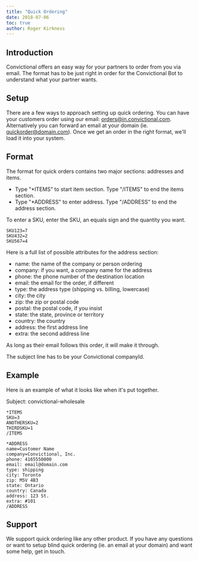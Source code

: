 ```yaml
---
title: "Quick Ordering"
date: 2018-07-06
toc: true
author: Roger Kirkness
---
```

## Introduction

Convictional offers an easy way for your partners to order from you via email. The format has to be just right in order for the Convictional Bot to understand what your partner wants.

## Setup

There are a few ways to approach setting up quick ordering. You can have your customers order using our email: orders@in.convictional.com. Alternatively you can forward an email at your domain (ie. quickorder@domain.com). Once we get an order in the right format, we'll load it into your system.

## Format

The format for quick orders contains two major sections: addresses and items.

* Type "*ITEMS" to start item section. Type "/ITEMS" to end the items section.
* Type "*ADDRESS" to enter address. Type "/ADDRESS" to end the address section.

To enter a SKU, enter the SKU, an equals sign and the quantity you want.

```
SKU123=7
SKU432=2
SKU567=4
```

Here is a full list of possible attributes for the address section:

* name: the name of the company or person ordering
* company: if you want, a company name for the address
* phone: the phone number of the destination location
* email: the email for the order, if different
* type: the address type (shipping vs. billing, lowercase)
* city: the city
* zip: the zip or postal code
* postal: the postal code, if you insist
* state: the state, province or territory
* country: the country
* address: the first address line
* extra: the second address line

As long as their email follows this order, it will make it through.

The subject line has to be your Convictional companyId.

## Example

Here is an example of what it looks like when it's put together.

Subject: convictional-wholesale
```
*ITEMS
SKU=3
ANOTHERSKU=2
THIRDSKU=1
/ITEMS

*ADDRESS
name=Customer Name
company=Convictional, Inc.
phone: 4165550000
email: email@domain.com
type: shipping
city: Toronto
zip: M5V 4B3
state: Ontario
country: Canada
address: 123 St.
extra: #101
/ADDRESS
```

## Support

We support quick ordering like any other product. If you have any questions or want to setup blind quick ordering (ie. an email at your domain) and want some help, get in touch.